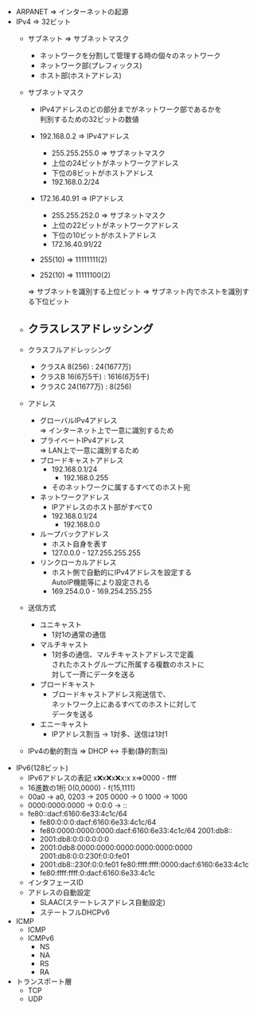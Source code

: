 - ARPANET => インターネットの起源
- IPv4 => 32ビット
    - サブネット => サブネットマスク
        - ネットワークを分割して管理する時の個々のネットワーク
        - ネットワーク部(プレフィックス)  
        - ホスト部(ホストアドレス)  
    - サブネットマスク
        - IPv4アドレスのどの部分までがネットワーク部であるかを  
        判別するための32ビットの数値
        - 192.168.0.2   => IPv4アドレス
            - 255.255.255.0 => サブネットマスク
            - 上位の24ビットがネットワークアドレス
            - 下位の8ビットがホストアドレス
            - 192.168.0.2/24

        - 172.16.40.91  => IPアドレス
            - 255.255.252.0 => サブネットマスク
            - 上位の22ビットがネットワークアドレス
            - 下位の10ビットがホストアドレス
            - 172.16.40.91/22

        - 255(10) => 11111111(2)
        - 252(10) => 11111100(2)

        => サブネットを識別する上位ビット
        => サブネット内でホストを識別する下位ビット
    - クラスレスアドレッシング
        - 
    - クラスフルアドレッシング
        - クラスA 8(256) : 24(1677万)
        - クラスB 16(6万5千) : 1616(6万5千)
        - クラスC 24(1677万) : 8(256)
    - アドレス
        - グローバルIPv4アドレス  
        => インターネット上で一意に識別するため
        - プライベートIPv4アドレス  
        => LAN上で一意に識別するため
        - ブロードキャストアドレス
            - 192.168.0.1/24
                - 192.168.0.255
            - そのネットワークに属するすべてのホスト宛
        - ネットワークアドレス
            - IPアドレスのホスト部がすべて0
            - 192.168.0.1/24
                - 192.168.0.0
        - ループバックアドレス
            - ホスト自身を表す
            - 127.0.0.0 - 127.255.255.255
        - リンクローカルアドレス
            - ホスト側で自動的にIPv4アドレスを設定する  
            AutoIP機能等により設定される
            - 169.254.0.0 - 169.254.255.255
    - 送信方式
        - ユニキャスト
            - 1対1の通常の通信
        - マルチキャスト
            - 1対多の通信、マルチキャストアドレスで定義  
            されたホストグループに所属する複数のホストに  
            対して一斉にデータを送る
        - ブロードキャスト
            - ブロードキャストアドレス宛送信で、  
            ネットワーク上にあるすべてのホストに対して  
            データを送る
        - エニーキャスト
            - IPアドレス割当 -> 1対多、送信は1対1
    -  IPv4の動的割当 => DHCP <-> 手動(静的割当)
- IPv6(128ビット)
    - IPv6アドレスの表記
    x:x:x:x:x:x:x:x x=>0000 - ffff
    - 16進数の1桁 0(0,0000) - f(15,1111)
    - 00a0 -> a0, 0203 -> 205 0000 -> 0 1000 -> 1000
    - 0000:0000:0000 -> 0:0:0 -> ::
    - fe80::dacf:6160:6e33:4c1c/64
        - fe80:0:0:0:dacf:6160:6e33:4c1c/64
        - fe80:0000:0000:0000:dacf:6160:6e33:4c1c/64
    2001:db8::
        - 2001:db8:0:0:0:0:0:0
        - 2001:0db8:0000:0000:0000:0000:0000:0000
    2001:db8:0:0:230f:0:0:fe01
        - 2001:db8::230f:0:0:fe01
    fe80:ffff:ffff:0000:dacf:6160:6e33:4c1c
        - fe80:ffff:ffff:0:dacf:6160:6e33:4c1c
    - インタフェースID
    - アドレスの自動設定
        - SLAAC(ステートレスアドレス自動設定)
        - ステートフルDHCPv6
- ICMP
    - ICMP
    - ICMPv6
        - NS
        - NA
        - RS
        - RA
- トランスポート層
    - TCP
    - UDP